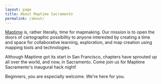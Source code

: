 ```yaml
---
layout: page
title: About Maptime Sacramento
permalink: /about/
---
```




[Maptime](http://maptime.io) is, rather literally, time for mapmaking. Our mission is to open the doors of cartographic possibility to anyone interested by creating a time and space for collaborative learning, exploration, and map creation using mapping tools and technologies.

Although Maptime got its start in San Francisco, chapters have sprouted up all over the world, and now, in Sacramento. Come join us for Maptime Sacramento's inaugural hack night!

Beginners, you are especially welcome. We're here for you.

